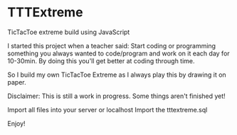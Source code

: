# TTTExtreme
TicTacToe extreme build using JavaScript

I started this project when a teacher said: Start coding or programming something you always wanted to code/program and work on it each day for 10-30min. By doing this you'll get better at coding through time.

So I build my own TicTacToe Extreme as I always play this by drawing it on paper.

Disclaimer: This is still a work in progress. Some things aren't finished yet!

Import all files into your server or localhost
Import the tttextreme.sql

Enjoy!
